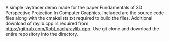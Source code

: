 A simple raytracer demo made for the paper Fundamentals of 3D Perspective Projection In Computer Graphics. Included are the source code files along with the cmakelists.txt required to build the files. Additional download of raylib.cpp is required from https://github.com/RobLoach/raylib-cpp. Use git clone and download the entire repository into the directory.
